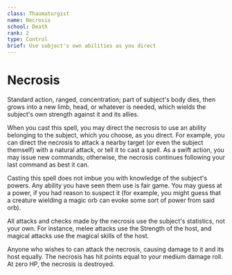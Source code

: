 ```yaml
---
class: Thaumaturgist
name: Necrosis
school: Death
rank: 2
type: Control
brief: Use subject's own abilities as you direct
---
```



# Necrosis

Standard action, ranged, concentration; part of subject's body dies, then grows into a new limb, head, or whatever is needed, which wields the subject's own strength against it and its allies.

When you cast this spell, you may direct the necrosis to use an ability belonging to the subject, which you choose, as you direct. For example, you can direct the necrosis to attack a nearby target (or even the subject themself) with a natural attack, or tell it to cast a spell. As a swift action, you may issue new commands; otherwise, the necrosis continues following your last command as best it can.

Casting this spell does not imbue you with knowledge of the subject's powers. Any ability you have seen them use is fair game. You may guess at a power, if you had reason to suspect it (for example, you might guess that a creature wielding a magic orb can evoke some sort of power from said orb).

All attacks and checks made by the necrosis use the subject's statistics, not your own. For instance, melee attacks use the Strength of the host, and magical attacks use the magical skills of the host.

Anyone who wishes to can attack the necrosis, causing damage to it and its host equally. The necrosis has hit points equal to your medium damage roll. At zero HP, the necrosis is destroyed.